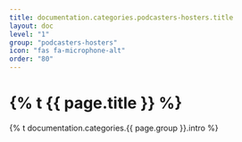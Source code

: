 ```yaml
---
title: documentation.categories.podcasters-hosters.title
layout: doc
level: "1"
group: "podcasters-hosters"
icon: "fas fa-microphone-alt"
order: "80"
---
```


# {% t {{ page.title }} %}

{% t documentation.categories.{{ page.group }}.intro %}
